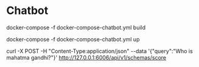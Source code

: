 # Chatbot

docker-compose -f docker-compose-chatbot.yml build

docker-compose -f docker-compose-chatbot.yml up

curl -X POST -H "Content-Type:application/json" --data '{"query":"Who is mahatma gandhi?"}' http://127.0.0.1:6006/api/v1/schemas/score
